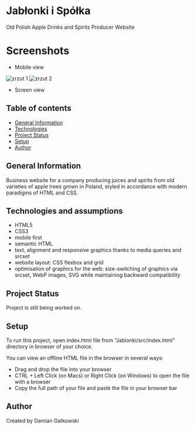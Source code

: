 # Jabłonki i Spółka

Old Polish Apple Drinks and Spirits Producer Website

# Screenshots

- Mobile view

![zrzut 1](https://user-images.githubusercontent.com/83064936/234964528-59b7a3db-2026-484a-871e-8a51d52b337f.png)
![zrzut 2](https://user-images.githubusercontent.com/83064936/234964552-f2fd1ce0-304a-486b-bbf0-0af738b7d3da.png)

- Screen view

## Table of contents

- [General Information](#general-information)
- [Technologies](#technologies)
- [Project Status](#project-status)
- [Setup](#setup)
- [Author](#author)

## General Information

Business website for a company producing juices and spirits from old varieties of apple trees grown in Poland, styled in accordance with modern paradigms of HTML and CSS.

## Technologies and assumptions 

- HTML5
- CSS3
- mobile first 
- semantic HTML 
- text, alignment and responsive graphics thanks to media queries and srcset
- website layout: CSS flexbox and grid
- optimisation of graphics for the web: size-switching of graphics via srcset, WebP images, SVG while maintaining backward compatibility 

## Project Status

Project is still being worked on.

## Setup

To run this project, open index.html file from "Jablonki/src/index.html" directory in browser of your choice.

You can view an offline HTML file in the browser in several ways:

- Drag and drop the file into your browser
- CTRL + Left Click (on Macs) or Right Click (on Windows) to open the file with a browser
- Copy the full path of your file and paste the file in your browser bar

## Author

Created by Damian Gatkowski <br />
